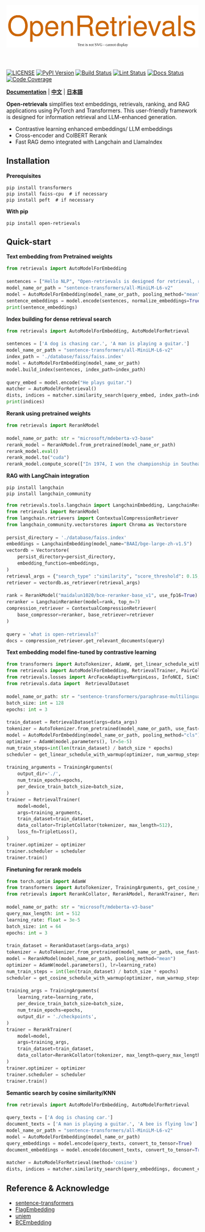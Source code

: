 [license-image]: https://img.shields.io/badge/License-Apache%202.0-blue.svg
[license-url]: https://opensource.org/licenses/Apache-2.0
[pypi-image]: https://badge.fury.io/py/open-retrievals.svg
[pypi-url]: https://pypi.org/project/open-retrievals
[pepy-image]: https://pepy.tech/badge/retrievals/month
[pepy-url]: https://pepy.tech/project/retrievals
[build-image]: https://github.com/LongxingTan/open-retrievals/actions/workflows/test.yml/badge.svg?branch=master
[build-url]: https://github.com/LongxingTan/open-retrievals/actions/workflows/test.yml?query=branch%3Amaster
[lint-image]: https://github.com/LongxingTan/open-retrievals/actions/workflows/lint.yml/badge.svg?branch=master
[lint-url]: https://github.com/LongxingTan/open-retrievals/actions/workflows/lint.yml?query=branch%3Amaster
[docs-image]: https://readthedocs.org/projects/open-retrievals/badge/?version=latest
[docs-url]: https://open-retrievals.readthedocs.io/en/latest/?version=latest
[coverage-image]: https://codecov.io/gh/longxingtan/open-retrievals/branch/master/graph/badge.svg
[coverage-url]: https://codecov.io/github/longxingtan/open-retrievals?branch=master

<h1 align="center">
<img src="./docs/source/_static/logo.svg" width="520" align=center/>
</h1><br>

[![LICENSE][license-image]][license-url]
[![PyPI Version][pypi-image]][pypi-url]
[![Build Status][build-image]][build-url]
[![Lint Status][lint-image]][lint-url]
[![Docs Status][docs-image]][docs-url]
[![Code Coverage][coverage-image]][coverage-url]


**[Documentation](https://open-retrievals.readthedocs.io)** | **[中文](https://github.com/LongxingTan/open-retrievals/blob/master/README_zh-CN.md)** | **[日本語](https://github.com/LongxingTan/open-retrievals/blob/master/README_ja-JP.md)**

**Open-retrievals** simplifies text embeddings, retrievals, ranking, and RAG applications using PyTorch and Transformers. This user-friendly framework is designed for information retrieval and LLM-enhanced generation.
- Contrastive learning enhanced embeddings/ LLM embeddings
- Cross-encoder and ColBERT Rerank
- Fast RAG demo integrated with Langchain and LlamaIndex


## Installation

**Prerequisites**
```shell
pip install transformers
pip install faiss-cpu  # if necessary
pip install peft  # if necessary
```

**With pip**
```shell
pip install open-retrievals
```

[//]: # (**With conda**)

[//]: # (```shell)

[//]: # (conda install open-retrievals -c conda-forge)

[//]: # (```)


## Quick-start

**Text embedding from Pretrained weights**
```python
from retrievals import AutoModelForEmbedding

sentences = ["Hello NLP", "Open-retrievals is designed for retrieval, rerank and RAG"]
model_name_or_path = "sentence-transformers/all-MiniLM-L6-v2"
model = AutoModelForEmbedding(model_name_or_path, pooling_method="mean")
sentence_embeddings = model.encode(sentences, normalize_embeddings=True, convert_to_tensor=True)
print(sentence_embeddings)
```

**Index building for dense retrieval search**
```python
from retrievals import AutoModelForEmbedding, AutoModelForRetrieval

sentences = ['A dog is chasing car.', 'A man is playing a guitar.']
model_name_or_path = "sentence-transformers/all-MiniLM-L6-v2"
index_path = './database/faiss/faiss.index'
model = AutoModelForEmbedding(model_name_or_path)
model.build_index(sentences, index_path=index_path)

query_embed = model.encode("He plays guitar.")
matcher = AutoModelForRetrieval()
dists, indices = matcher.similarity_search(query_embed, index_path=index_path)
print(indices)
```

**Rerank using pretrained weights**
```python
from retrievals import RerankModel

model_name_or_path: str = "microsoft/mdeberta-v3-base"
rerank_model = RerankModel.from_pretrained(model_name_or_path)
rerank_model.eval()
rerank_model.to("cuda")
rerank_model.compute_score(["In 1974, I won the championship in Southeast Asia in my first kickboxing match," "In 1982, I defeated the heavy hitter Ryu Long."])
```

**RAG with LangChain integration**
```shell
pip install langchain
pip install langchain_community
```

```python
from retrievals.tools.langchain import LangchainEmbedding, LangchainReranker
from retrievals import RerankModel
from langchain.retrievers import ContextualCompressionRetriever
from langchain_community.vectorstores import Chroma as Vectorstore

persist_directory = './database/faiss.index'
embeddings = LangchainEmbedding(model_name="BAAI/bge-large-zh-v1.5")
vectordb = Vectorstore(
    persist_directory=persist_directory,
    embedding_function=embeddings,
)
retrieval_args = {"search_type" :"similarity", "score_threshold": 0.15, "k": 30}
retriever = vectordb.as_retriever(retrieval_args)

rank = RerankModel("maidalun1020/bce-reranker-base_v1", use_fp16=True)
reranker = LangchainReranker(model=rank, top_n=7)
compression_retriever = ContextualCompressionRetriever(
    base_compressor=reranker, base_retriever=retriever
)

query = 'what is open-retrievals?'
docs = compression_retriever.get_relevant_documents(query)
```

[//]: # (**RAG with LLamaIndex**)

[//]: # ()
[//]: # (```shell)

[//]: # (pip install llamaindex)

[//]: # (```)

[//]: # ()
[//]: # ()
[//]: # (```python)

[//]: # ()
[//]: # ()
[//]: # (```)

**Text embedding model fine-tuned by contrastive learning**
```python
from transformers import AutoTokenizer, AdamW, get_linear_schedule_with_warmup, TrainingArguments
from retrievals import AutoModelForEmbedding, RetrievalTrainer, PairCollator, TripletCollator
from retrievals.losses import ArcFaceAdaptiveMarginLoss, InfoNCE, SimCSE, TripletLoss
from retrievals.data import  RetrievalDataset

model_name_or_path: str = "sentence-transformers/paraphrase-multilingual-mpnet-base-v2"
batch_size: int = 128
epochs: int = 3

train_dataset = RetrievalDataset(args=data_args)
tokenizer = AutoTokenizer.from_pretrained(model_name_or_path, use_fast=False)
model = AutoModelForEmbedding(model_name_or_path, pooling_method="cls")
optimizer = AdamW(model.parameters(), lr=5e-5)
num_train_steps=int(len(train_dataset) / batch_size * epochs)
scheduler = get_linear_schedule_with_warmup(optimizer, num_warmup_steps=0.05 * num_train_steps, num_training_steps=num_train_steps)

training_arguments = TrainingArguments(
    output_dir='./',
    num_train_epochs=epochs,
    per_device_train_batch_size=batch_size,
)
trainer = RetrievalTrainer(
    model=model,
    args=training_arguments,
    train_dataset=train_dataset,
    data_collator=TripletCollator(tokenizer, max_length=512),
    loss_fn=TripletLoss(),
)
trainer.optimizer = optimizer
trainer.scheduler = scheduler
trainer.train()
```

**Finetuning for rerank models**
```python
from torch.optim import AdamW
from transformers import AutoTokenizer, TrainingArguments, get_cosine_schedule_with_warmup
from retrievals import RerankCollator, RerankModel, RerankTrainer, RerankDataset

model_name_or_path: str = "microsoft/mdeberta-v3-base"
query_max_length: int = 512
learning_rate: float = 3e-5
batch_size: int = 64
epochs: int = 3

train_dataset = RerankDataset(args=data_args)
tokenizer = AutoTokenizer.from_pretrained(model_name_or_path, use_fast=False)
model = RerankModel(model_name_or_path, pooling_method="mean")
optimizer = AdamW(model.parameters(), lr=learning_rate)
num_train_steps = int(len(train_dataset) / batch_size * epochs)
scheduler = get_cosine_schedule_with_warmup(optimizer, num_warmup_steps=0.05 * num_train_steps, num_training_steps=num_train_steps)

training_args = TrainingArguments(
    learning_rate=learning_rate,
    per_device_train_batch_size=batch_size,
    num_train_epochs=epochs,
    output_dir = './checkpoints',
)
trainer = RerankTrainer(
    model=model,
    args=training_args,
    train_dataset=train_dataset,
    data_collator=RerankCollator(tokenizer, max_length=query_max_length),
)
trainer.optimizer = optimizer
trainer.scheduler = scheduler
trainer.train()
```

**Semantic search by cosine similarity/KNN**
```python
from retrievals import AutoModelForEmbedding, AutoModelForRetrieval

query_texts = ['A dog is chasing car.']
document_texts = ['A man is playing a guitar.', 'A bee is flying low']
model_name_or_path = "sentence-transformers/all-MiniLM-L6-v2"
model = AutoModelForEmbedding(model_name_or_path)
query_embeddings = model.encode(query_texts, convert_to_tensor=True)
document_embeddings = model.encode(document_texts, convert_to_tensor=True)

matcher = AutoModelForRetrieval(method='cosine')
dists, indices = matcher.similarity_search(query_embeddings, document_embeddings, top_k=1)
```


## Reference & Acknowledge
- [sentence-transformers](https://github.com/UKPLab/sentence-transformers)
- [FlagEmbedding](https://github.com/FlagOpen/FlagEmbedding)
- [uniem](https://github.com/wangyuxinwhy/uniem)
- [BCEmbedding](https://github.com/netease-youdao/BCEmbedding)
